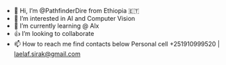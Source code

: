 - 👋 Hi, I’m @PathfinderDire from Ethiopia 🇪🇹 
- 👀 I’m interested in AI and Computer Vision 
- 🌱 I’m currently learning @ Alx 
- 👍 I’m looking to collaborate
- 📫 How to reach me find contacts below 
     Personal cell +251910999520 | laelaf.sirak@gmail.com 

<!---
PathfinderDire/PathfinderDire is a ✨ special ✨ repository because its `README.md` (this file) appears on your GitHub profile.
You can click the Preview link to take a look at your changes.
--->
